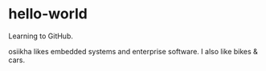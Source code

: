 # hello-world
Learning to GitHub.

osiikha likes embedded systems and enterprise software.
I also like bikes & cars.
